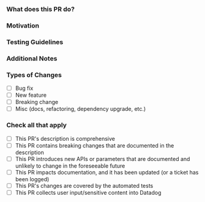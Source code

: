 <!--- Please remember to review the [contribution guidelines](https://github.com/DataDog/serverless-sample-app/blob/main/CONTRIBUTING.md) if you have not yet done so._  --->

### What does this PR do?

<!--- A brief description of the change being made with this pull request. --->

### Motivation

<!--- What inspired you to submit this pull request? --->

### Testing Guidelines

<!--- How did you test this pull request? --->

### Additional Notes

<!--- Anything else we should know when reviewing? --->

### Types of Changes

- [ ] Bug fix
- [ ] New feature
- [ ] Breaking change
- [ ] Misc (docs, refactoring, dependency upgrade, etc.)

### Check all that apply

- [ ] This PR's description is comprehensive
- [ ] This PR contains breaking changes that are documented in the description
- [ ] This PR introduces new APIs or parameters that are documented and unlikely to change in the foreseeable future
- [ ] This PR impacts documentation, and it has been updated (or a ticket has been logged)
- [ ] This PR's changes are covered by the automated tests
- [ ] This PR collects user input/sensitive content into Datadog
